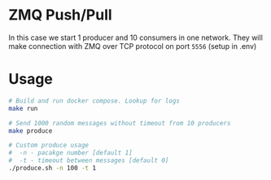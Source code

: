 # ZMQ Push/Pull

In this case we start 1 producer and 10 consumers in one network. They will make connection with ZMQ
over TCP protocol on port `5556` (setup in .env)

# Usage
```bash
# Build and run docker compose. Lookup for logs
make run
```
```bash
# Send 1000 random messages without timeout from 10 producers
make produce
```

```bash
# Custom produce usage
#  -n - pacakge number [default 1]
#  -t - timeout between messages [default 0]
./produce.sh -n 100 -t 1
```

